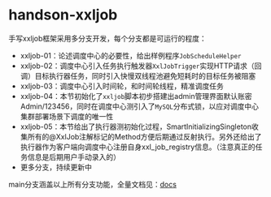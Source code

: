 # handson-xxljob
手写xxljob框架采用多分支开发，每个分支都是可运行的程度：
- xxljob-01：论述调度中心的必要性，给出样例程序`JobScheduleHelper`
- xxljob-02：调度中心引入任务执行触发器`XxlJobTrigger`实现HTTP请求（回调）目标执行器任务，同时引入快慢双线程池避免短耗时的目标任务被阻塞
- xxljob-03：调度中心引入时间轮，和时间轮线程，精准调度任务
- xxljob-04：本节初始化了`xxljob`脚本初步搭建出admin管理界面默认账密Admin/123456，同时在调度中心测引入了`MySQL`分布式锁，以应对调度中心集群部署场景下调度的唯一性
- xxljob-05：本节给出了执行器测初始化过程，SmartInitializingSingleton收集所有的@XxlJob注解标记的Method方便后期通过反射执行。另外还给出了执行器作为客户端向调度中心注册自身xxl_job_registry信息。（注意真正的任务信息是后期用户手动录入的）
- 更多分支，持续更新中

main分支涵盖以上所有分支功能，全量文档见：[docs](docs)

